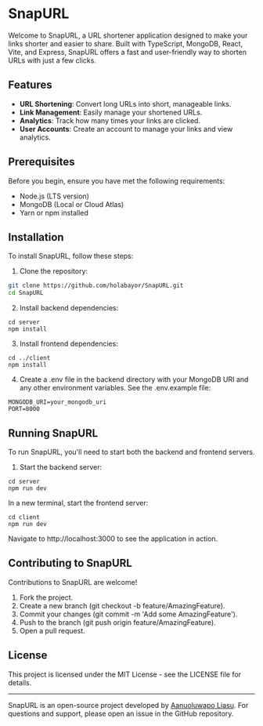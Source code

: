 # SnapURL

Welcome to SnapURL, a URL shortener application designed to make your links shorter and easier to share. Built with TypeScript, MongoDB, React, Vite, and Express, SnapURL offers a fast and user-friendly way to shorten URLs with just a few clicks.

## Features

- **URL Shortening**: Convert long URLs into short, manageable links.
- **Link Management**: Easily manage your shortened URLs.
- **Analytics**: Track how many times your links are clicked.
- **User Accounts**: Create an account to manage your links and view analytics.

## Prerequisites

Before you begin, ensure you have met the following requirements:

- Node.js (LTS version)
- MongoDB (Local or Cloud Atlas)
- Yarn or npm installed

## Installation

To install SnapURL, follow these steps:

1. Clone the repository:

```bash
git clone https://github.com/holabayor/SnapURL.git
cd SnapURL
```

2. Install backend dependencies:

```
cd server
npm install
```

3. Install frontend dependencies:

```
cd ../client
npm install
```

4. Create a .env file in the backend directory with your MongoDB URI and any other environment variables. See the .env.example file:

```
MONGODB_URI=your_mongodb_uri
PORT=8000
```

## Running SnapURL

To run SnapURL, you'll need to start both the backend and frontend servers.

1. Start the backend server:

```
cd server 
npm run dev
```

In a new terminal, start the frontend server:

```
cd client 
npm run dev
```

Navigate to http://localhost:3000 to see the application in action.

## Contributing to SnapURL

Contributions to SnapURL are welcome!

1. Fork the project.
2. Create a new branch (git checkout -b feature/AmazingFeature).
3. Commit your changes (git commit -m 'Add some AmazingFeature').
4. Push to the branch (git push origin feature/AmazingFeature).
5. Open a pull request.

## License

This project is licensed under the MIT License - see the LICENSE file for details.

<hr/>

SnapURL is an open-source project developed by [Aanuoluwapo Liasu](https://github.com/holabayor). For questions and support, please open an issue in the GitHub repository.
